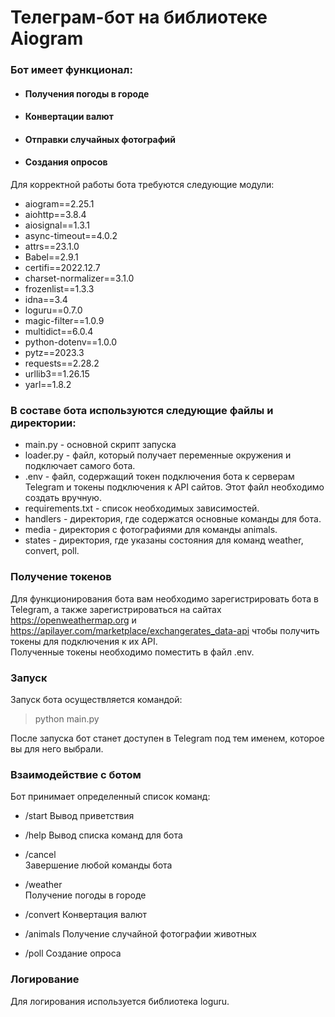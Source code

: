 
# Телеграм-бот на библиотеке Aiogram
### Бот имеет функционал:
- #### Получения погоды в городе
- #### Конвертации валют
- #### Отправки случайных фотографий
- #### Создания опросов
  
Для корректной работы бота требуются следующие модули:  
  
- aiogram==2.25.1  
- aiohttp==3.8.4  
- aiosignal==1.3.1  
- async-timeout==4.0.2  
- attrs==23.1.0  
- Babel==2.9.1  
- certifi==2022.12.7  
- charset-normalizer==3.1.0  
- frozenlist==1.3.3  
- idna==3.4  
- loguru==0.7.0
- magic-filter==1.0.9  
- multidict==6.0.4  
- python-dotenv==1.0.0  
- pytz==2023.3  
- requests==2.28.2  
- urllib3==1.26.15  
- yarl==1.8.2
  
### В составе бота используются следующие файлы и директории:  
  
+ main.py - основной скрипт запуска  
+ loader.py - файл, который получает переменные окружения и подключает самого бота.  
+ .env - файл, содержащий токен подключения бота к серверам Telegram и токены подключения к API сайтов. Этот файл необходимо создать вручную.  
+ requirements.txt - список необходимых зависимостей.  
+ handlers - директория, где содержатся основные команды для бота.  
+ media - директория с фотографиями для команды animals.
+ states - директория, где указаны состояния для команд weather, convert, poll.  
  
  
### Получение токенов  
Для функционирования бота вам необходимо зарегистрировать бота в Telegram, а также зарегистрироваться на сайтах https://openweathermap.org и https://apilayer.com/marketplace/exchangerates_data-api чтобы получить токены для подключения к их API.  
Полученные токены необходимо поместить в файл .env.
  
  
### Запуск  
  
Запуск бота осуществляется командой:  
>python main.py  
  
После запуска бот станет доступен в Telegram под тем именем, которое вы для него выбрали.  
  
  
### Взаимодействие с ботом  
  
Бот принимает определенный список команд:  
+ /start 
Вывод приветствия 
 
+ /help 
Вывод списка команд для бота  
+ /cancel  
Завершение любой команды бота  
+ /weather  
Получение погоды в городе  
+ /convert 
Конвертация валют  
+ /animals
Получение случайной фотографии животных 
+ /poll
Создание опроса
 
 ### Логирование
 Для логирования используется библиотека loguru.